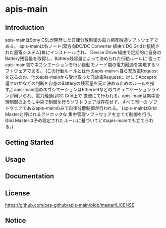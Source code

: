 # apis-main

## Introduction
apis-mainはSony CSLが開発した自律分散制御の電力相互融通ソフトウェアである。
apis-mainは各ノード(双方向DC/DC Converter 経由でDC Gridと接続された蓄電システム)毎にインストールされ、
Device Driver経由で定期的に自身のBattery残容量を取得し、Battery残容量によって決められた行動ルールに
従ってapis-main間でネゴシエーションを行い自動でノード間の電力融通を実現するソフトウェアである。
(この行動ルールとは他のapis-mainへ自ら充放電Requestを送るのか、他のapis-mainから受け取った充放電Requestに
対してAcceptを返すのかなどの判断を自身のBatteryの残容量を元に決めるためのルールを指す。) 
apis-main間のネゴシエーションはEthernetなどのコミュニケーションラインが用いられ、電力融通はDC Grid上で
直流にて行われる。apis-mainは集中管理制御のように中央で制御を行うソフトウェアは存在せず、すべて同一の
ソフトウェアであるapis-mainのみで自律分散制御が行われる。 (apis-mainはGrid Masterと呼ばれるアドホックな
集中管理ソフトウェアを立てて制御を行う。Grid Masterは予め設定されたルールに基づいてどのapis-mainでも立てられる。)

## Getting Started

## Usage

## Documentation

## License
https://github.com/oes-github/apis-main/blob/master/LICENSE

## Notice
